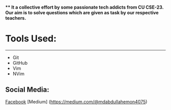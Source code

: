 #### ** It a collective effort by some passionate tech addicts from CU CSE-23. Our aim is to solve questions which are given as task by our respective teachers.
# Tools Used:
___
+ Git
+ GitHub
+ Vim
+ NVim
## Social Media: 
[Facebook](https://www.facebook.com/abdullahal.emon.5070)
[Medium] (https://medium.com/@mdabdullahemon4075)
